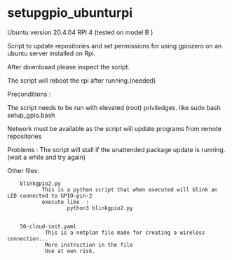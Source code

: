 # setupgpio_ubunturpi

Ubuntu version 20.4.04
RPI 4 (tested on model B )

Script to update repositories and set permissions for using gpiozero on an ubuntu server installed on Rpi.

After downloaad please inspect the script.

The script will reboot the rpi after running.(needed)




Preconditions :

  The script needs to be run with elevated (root) priviledges.
  like 
    sudo bash setup_gpio.bash
 
  Network must be available as the script will update programs from remote repositories

Problems :
  The script will stall if the unattended package update is running.(wait a while and try again)
  

  
Other files:

        blinkgpio2.py  
               This is a python script that when executed will blink an LED connected to GPIO-pin-2
               execute like  :
                       python3 blinkgpio2.py
                       
                       
        50-cloud-init.yaml
                This is a netplan file made for creating a wireless connection... 
                More instruction in the file
                Use at own risk.
